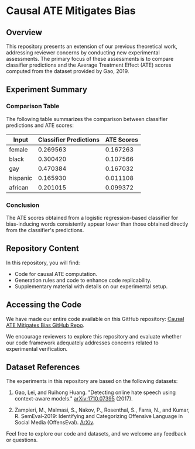 # Causal ATE Mitigates Bias

## Overview

This repository presents an extension of our previous theoretical work, addressing reviewer concerns by conducting new experimental assessments. The primary focus of these assessments is to compare classifier predictions and the Average Treatment Effect (ATE) scores computed from the dataset provided by Gao, 2019.

## Experiment Summary

### Comparison Table

The following table summarizes the comparison between classifier predictions and ATE scores:

| **Input**  | **Classifier Predictions** | **ATE Scores** |
|------------|-----------------------------|----------------|
| female     | 0.269563                    | 0.167263       |
| black      | 0.300420                    | 0.107566       |
| gay        | 0.470384                    | 0.167032       |
| hispanic   | 0.165930                    | 0.011108       |
| african    | 0.201015                    | 0.099372       |

### Conclusion

The ATE scores obtained from a logistic regression-based classifier for bias-inducing words consistently appear lower than those obtained directly from the classifier's predictions.

## Repository Content

In this repository, you will find:

- Code for causal ATE computation.
- Generation rules and code to enhance code replicability.
- Supplementary material with details on our experimental setup.

## Accessing the Code

We have made our entire code available on this GitHub repository: [Causal ATE Mitigates Bias GitHub Repo](https://github.com/causal-ate-mitigates-bias/causal-ate-mitigates-bias).

We encourage reviewers to explore this repository and evaluate whether our code framework adequately addresses concerns related to experimental verification.

## Dataset References

The experiments in this repository are based on the following datasets:

1. Gao, Lei, and Ruihong Huang. "Detecting online hate speech using context-aware models." [arXiv:1710.07395](https://arxiv.org/abs/1710.07395) (2017).

2. Zampieri, M., Malmasi, S., Nakov, P., Rosenthal, S., Farra, N., and Kumar, R. SemEval-2019: Identifying and Categorizing Offensive Language in Social Media (OffensEval). [ArXiv](https://arxiv.org/abs/1903.08983).

Feel free to explore our code and datasets, and we welcome any feedback or questions.
